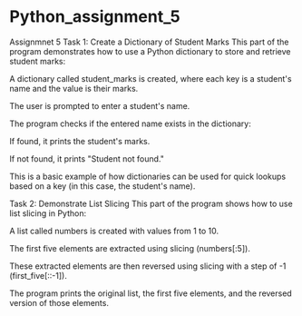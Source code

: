 # Python_assignment_5
Assignmnet 5
Task 1: Create a Dictionary of Student Marks
This part of the program demonstrates how to use a Python dictionary to store and retrieve student marks:

A dictionary called student_marks is created, where each key is a student's name and the value is their marks.

The user is prompted to enter a student's name.

The program checks if the entered name exists in the dictionary:

If found, it prints the student's marks.

If not found, it prints "Student not found."

This is a basic example of how dictionaries can be used for quick lookups based on a key (in this case, the student's name).


Task 2: Demonstrate List Slicing
This part of the program shows how to use list slicing in Python:

A list called numbers is created with values from 1 to 10.

The first five elements are extracted using slicing (numbers[:5]).

These extracted elements are then reversed using slicing with a step of -1 (first_five[::-1]).

The program prints the original list, the first five elements, and the reversed version of those elements.
